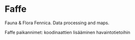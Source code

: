 # Faffe
Fauna &amp; Flora Fennica. Data processing and maps.

Faffe paikannimet: koodinaattien lisääminen havaintotietoihin
